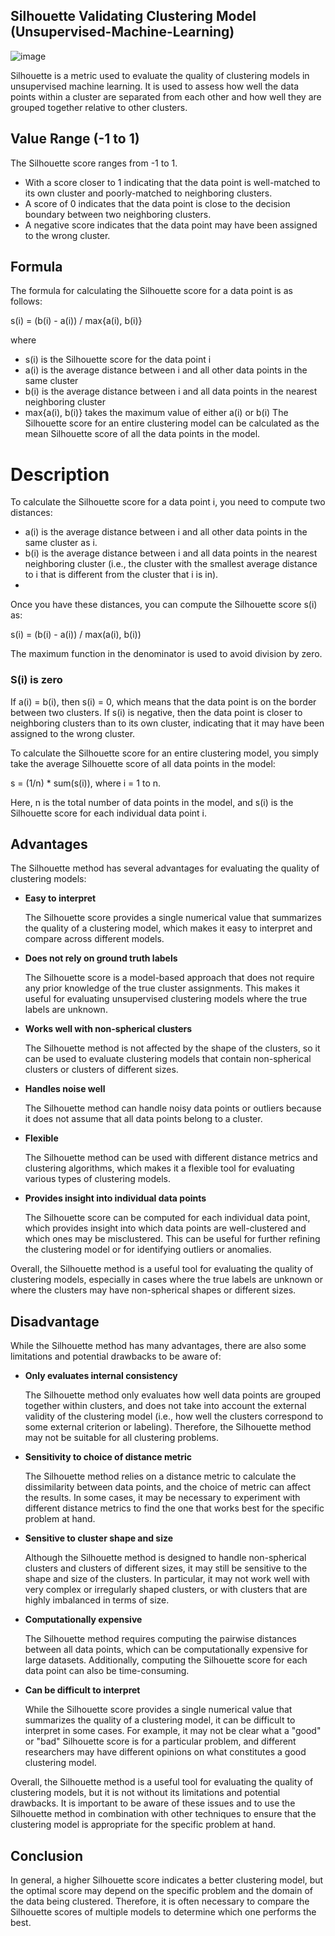 ## Silhouette Validating Clustering Model (Unsupervised-Machine-Learning)
![image](https://user-images.githubusercontent.com/92606737/219546163-a9446314-5ae4-4dd8-98d8-cdb665866b90.png)

Silhouette is a metric used to evaluate the quality of clustering models in unsupervised machine learning. It is used to assess how well the data points within a cluster are separated from each other and how well they are grouped together relative to other clusters.

## Value Range (-1 to 1)
The Silhouette score ranges from -1 to 1.
- With a score closer to 1 indicating that the data point is well-matched to its own cluster and poorly-matched to neighboring clusters.
- A score of 0 indicates that the data point is close to the decision boundary between two neighboring clusters.
- A negative score indicates that the data point may have been assigned to the wrong cluster.

## Formula 
The formula for calculating the Silhouette score for a data point is as follows:

s(i) = (b(i) - a(i)) / max{a(i), b(i)}

where
- s(i) is the Silhouette score for the data point i
- a(i) is the average distance between i and all other data points in the same cluster
- b(i) is the average distance between i and all data points in the nearest neighboring cluster
- max{a(i), b(i)} takes the maximum value of either a(i) or b(i)
The Silhouette score for an entire clustering model can be calculated as the mean Silhouette score of all the data points in the model.


# Description 

To calculate the Silhouette score for a data point i, you need to compute two distances:

- a(i) is the average distance between i and all other data points in the same cluster as i.
- b(i) is the average distance between i and all data points in the nearest neighboring cluster (i.e., the cluster with the smallest average distance to i that is       different from the cluster that i is in).
- 
Once you have these distances, you can compute the Silhouette score s(i) as:

s(i) = (b(i) - a(i)) / max(a(i), b(i))

The maximum function in the denominator is used to avoid division by zero.

### S(i) is zero 
If a(i) = b(i), then s(i) = 0, which means that the data point is on the border between two clusters. 
If s(i) is negative, then the data point is closer to neighboring clusters than to its own cluster, indicating that it may have been assigned to the wrong cluster.

To calculate the Silhouette score for an entire clustering model, you simply take the average Silhouette score of all data points in the model:

s = (1/n) * sum(s(i)), where i = 1 to n.

Here, n is the total number of data points in the model, and s(i) is the Silhouette score for each individual data point i.

## Advantages
The Silhouette method has several advantages for evaluating the quality of clustering models:

- __Easy to interpret__

  The Silhouette score provides a single numerical value that summarizes the quality of a clustering model, which makes it easy to interpret and compare across           different models.

- __Does not rely on ground truth labels__

    The Silhouette score is a model-based approach that does not require any prior knowledge of the true cluster assignments. This makes it useful for evaluating     unsupervised clustering models where the true labels are unknown.

- __Works well with non-spherical clusters__

    The Silhouette method is not affected by the shape of the clusters, so it can be used to evaluate clustering models that contain non-spherical clusters or clusters of different sizes.

- __Handles noise well__
    
    The Silhouette method can handle noisy data points or outliers because it does not assume that all data points belong to a cluster.

- __Flexible__
  
  The Silhouette method can be used with different distance metrics and clustering algorithms, which makes it a flexible tool for evaluating various types of clustering models.

- __Provides insight into individual data points__
    
    The Silhouette score can be computed for each individual data point, which provides insight into which data points are well-clustered and which ones may be misclustered. This can be useful for further refining the clustering model or for identifying outliers or anomalies.

Overall, the Silhouette method is a useful tool for evaluating the quality of clustering models, especially in cases where the true labels are unknown or where the clusters may have non-spherical shapes or different sizes.

## Disadvantage

While the Silhouette method has many advantages, there are also some limitations and potential drawbacks to be aware of:

- __Only evaluates internal consistency__

    The Silhouette method only evaluates how well data points are grouped together within clusters, and does not take into account the external validity of the clustering model (i.e., how well the clusters correspond to some external criterion or labeling). Therefore, the Silhouette method may not be suitable for all clustering problems.

- __Sensitivity to choice of distance metric__
   
   The Silhouette method relies on a distance metric to calculate the dissimilarity between data points, and the choice of metric can affect the results. In some cases, it may be necessary to experiment with different distance metrics to find the one that works best for the specific problem at hand.

- __Sensitive to cluster shape and size__

   Although the Silhouette method is designed to handle non-spherical clusters and clusters of different sizes, it may still be sensitive to the shape and size of the clusters. In particular, it may not work well with very complex or irregularly shaped clusters, or with clusters that are highly imbalanced in terms of size.

- __Computationally expensive__

    The Silhouette method requires computing the pairwise distances between all data points, which can be computationally expensive for large datasets. Additionally, computing the Silhouette score for each data point can also be time-consuming.

- __Can be difficult to interpret__ 

   While the Silhouette score provides a single numerical value that summarizes the quality of a clustering model, it can be difficult to interpret in some cases. For example, it may not be clear what a "good" or "bad" Silhouette score is for a particular problem, and different researchers may have different opinions on what constitutes a good clustering model.

Overall, the Silhouette method is a useful tool for evaluating the quality of clustering models, but it is not without its limitations and potential drawbacks. It is important to be aware of these issues and to use the Silhouette method in combination with other techniques to ensure that the clustering model is appropriate for the specific problem at hand.


## Conclusion
In general, a higher Silhouette score indicates a better clustering model, but the optimal score may depend on the specific problem and the domain of the data being clustered. Therefore, it is often necessary to compare the Silhouette scores of multiple models to determine which one performs the best.
